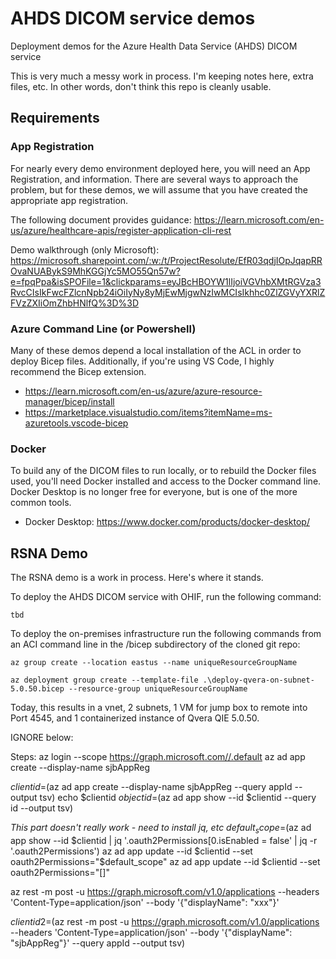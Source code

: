 # AHDS DICOM service demos
Deployment demos for the Azure Health Data Service (AHDS) DICOM service

This is very much a messy work in process.  I'm keeping notes here, extra files, etc. In other words, don't think this repo is cleanly usable.

## Requirements
### App Registration
For nearly every demo environment deployed here, you will need an App Registration, and information. There are several ways to approach the problem, but for these demos, we will assume that you have created the appropriate app registration.  

The following document provides guidance: https://learn.microsoft.com/en-us/azure/healthcare-apis/register-application-cli-rest 

Demo walkthrough (only Microsoft): https://microsoft.sharepoint.com/:w:/t/ProjectResolute/EfR03qdjIOpJqapRROvaNUABykS9MhKGGjYc5MO55Qn57w?e=fpqPpa&isSPOFile=1&clickparams=eyJBcHBOYW1lIjoiVGVhbXMtRGVza3RvcCIsIkFwcFZlcnNpb24iOiIyNy8yMjEwMjgwNzIwMCIsIkhhc0ZlZGVyYXRlZFVzZXIiOmZhbHNlfQ%3D%3D 

### Azure Command Line (or Powershell)
Many of these demos depend a local installation of the ACL in order to deploy Bicep files. Additionally, if you're using VS Code, I highly recommend the Bicep extension.

- https://learn.microsoft.com/en-us/azure/azure-resource-manager/bicep/install
- https://marketplace.visualstudio.com/items?itemName=ms-azuretools.vscode-bicep

### Docker 
To build any of the DICOM files to run locally, or to rebuild the Docker files used, you'll need Docker installed and access to the Docker command line. Docker Desktop is no longer free for everyone, but is one of the more common tools. 

- Docker Desktop: https://www.docker.com/products/docker-desktop/


## RSNA Demo
The RSNA demo is a work in process. Here's where it stands.

To deploy the AHDS DICOM service with OHIF, run the following command:

`tbd`

To deploy the on-premises infrastructure run the following commands from an ACI command line in the /bicep subdirectory of the cloned git repo:

`az group create --location eastus --name uniqueResourceGroupName`

`az deployment group create --template-file .\deploy-qvera-on-subnet-5.0.50.bicep --resource-group uniqueResourceGroupName`

Today, this results in a vnet, 2 subnets, 1 VM for jump box to remote into Port 4545, and 1 containerized instance of Qvera QIE 5.0.50.











IGNORE below:


Steps:
az login --scope https://graph.microsoft.com//.default
az ad app create --display-name sjbAppReg


$clientid=$(az ad app create --display-name sjbAppReg --query appId --output tsv)
echo $clientid
$objectid=$(az ad app show --id $clientid --query id --output tsv)

_This part doesn't really work - need to install jq, etc_
$default_scope=$(az ad app show --id $clientid | jq '.oauth2Permissions[0.isEnabled = false' | jq -r '.oauth2Permissions')
az ad app update --id $clientid --set oauth2Permissions="$default_scope"
az ad app update --id $clientid --set oauth2Permissions="[]"


az rest -m post -u https://graph.microsoft.com/v1.0/applications  --headers 'Content-Type=application/json' --body '{"displayName": "xxx"}'

$clientid2=$(az rest -m post -u https://graph.microsoft.com/v1.0/applications  --headers 'Content-Type=application/json' --body '{"displayName": "sjbAppReg"}' --query appId --output tsv)

